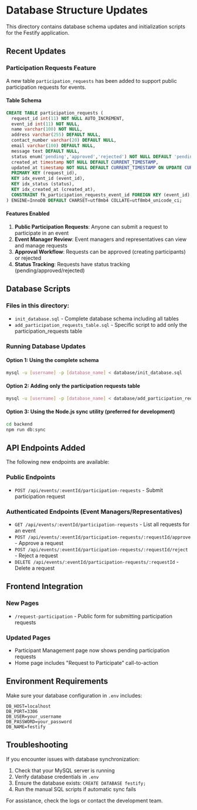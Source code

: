 # Database Structure Updates

This directory contains database schema updates and initialization scripts for the Festify application.

## Recent Updates

### Participation Requests Feature

A new table `participation_requests` has been added to support public participation requests for events.

#### Table Schema

```sql
CREATE TABLE participation_requests (
  request_id int(11) NOT NULL AUTO_INCREMENT,
  event_id int(11) NOT NULL,
  name varchar(100) NOT NULL,
  address varchar(255) DEFAULT NULL,
  contact_number varchar(20) DEFAULT NULL,
  email varchar(100) DEFAULT NULL,
  message text DEFAULT NULL,
  status enum('pending','approved','rejected') NOT NULL DEFAULT 'pending',
  created_at timestamp NOT NULL DEFAULT CURRENT_TIMESTAMP,
  updated_at timestamp NOT NULL DEFAULT CURRENT_TIMESTAMP ON UPDATE CURRENT_TIMESTAMP,
  PRIMARY KEY (request_id),
  KEY idx_event_id (event_id),
  KEY idx_status (status),
  KEY idx_created_at (created_at),
  CONSTRAINT fk_participation_requests_event_id FOREIGN KEY (event_id) REFERENCES events (event_id) ON DELETE CASCADE
) ENGINE=InnoDB DEFAULT CHARSET=utf8mb4 COLLATE=utf8mb4_unicode_ci;
```

#### Features Enabled

1. **Public Participation Requests**: Anyone can submit a request to participate in an event
2. **Event Manager Review**: Event managers and representatives can view and manage requests
3. **Approval Workflow**: Requests can be approved (creating participants) or rejected
4. **Status Tracking**: Requests have status tracking (pending/approved/rejected)

## Database Scripts

### Files in this directory:

- `init_database.sql` - Complete database schema including all tables
- `add_participation_requests_table.sql` - Specific script to add only the participation_requests table

### Running Database Updates

#### Option 1: Using the complete schema
```bash
mysql -u [username] -p [database_name] < database/init_database.sql
```

#### Option 2: Adding only the participation requests table
```bash
mysql -u [username] -p [database_name] < database/add_participation_requests_table.sql
```

#### Option 3: Using the Node.js sync utility (preferred for development)
```bash
cd backend
npm run db:sync
```

## API Endpoints Added

The following new endpoints are available:

### Public Endpoints
- `POST /api/events/:eventId/participation-requests` - Submit participation request

### Authenticated Endpoints (Event Managers/Representatives)
- `GET /api/events/:eventId/participation-requests` - List all requests for an event
- `POST /api/events/:eventId/participation-requests/:requestId/approve` - Approve a request
- `POST /api/events/:eventId/participation-requests/:requestId/reject` - Reject a request
- `DELETE /api/events/:eventId/participation-requests/:requestId` - Delete a request

## Frontend Integration

### New Pages
- `/request-participation` - Public form for submitting participation requests

### Updated Pages
- Participant Management page now shows pending participation requests
- Home page includes "Request to Participate" call-to-action

## Environment Requirements

Make sure your database configuration in `.env` includes:

```env
DB_HOST=localhost
DB_PORT=3306
DB_USER=your_username
DB_PASSWORD=your_password
DB_NAME=festify
```

## Troubleshooting

If you encounter issues with database synchronization:

1. Check that your MySQL server is running
2. Verify database credentials in `.env`
3. Ensure the database exists: `CREATE DATABASE festify;`
4. Run the manual SQL scripts if automatic sync fails

For assistance, check the logs or contact the development team.